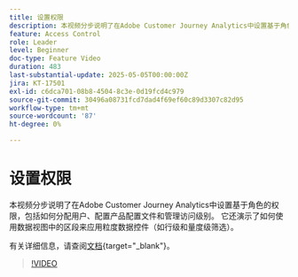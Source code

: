 ```yaml
---
title: 设置权限
description: 本视频分步说明了在Adobe Customer Journey Analytics中设置基于角色的权限，包括如何分配用户、配置产品配置文件和管理访问级别。
feature: Access Control
role: Leader
level: Beginner
doc-type: Feature Video
duration: 483
last-substantial-update: 2025-05-05T00:00:00Z
jira: KT-17501
exl-id: c6dca701-08b8-4504-8c3e-0d19fcd4c979
source-git-commit: 30496a08731fcd7dad4f69ef60c89d3307c82d95
workflow-type: tm+mt
source-wordcount: '87'
ht-degree: 0%

---
```


# 设置权限

本视频分步说明了在Adobe Customer Journey Analytics中设置基于角色的权限，包括如何分配用户、配置产品配置文件和管理访问级别。 它还演示了如何使用数据视图中的区段来应用粒度数据控件（如行级和量度级筛选）。

有关详细信息，请查阅[文档](https://experienceleague.adobe.com/zh-hans/docs/analytics-platform/using/technotes/access-control){target="_blank"}。

>[!VIDEO](https://video.tv.adobe.com/v/3463383/?learn=on)
